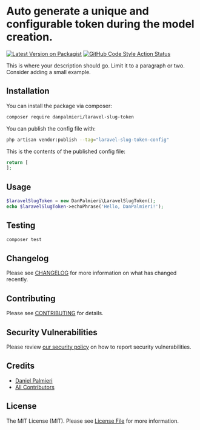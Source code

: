 # Auto generate a unique and configurable token during the model creation.

[![Latest Version on Packagist](https://img.shields.io/packagist/v/danpalmieri/laravel-slug-token.svg?style=flat-square)](https://packagist.org/packages/danpalmieri/laravel-slug-token)
[![GitHub Code Style Action Status](https://img.shields.io/github/actions/workflow/status/danpalmieri/laravel-slug-token/fix-php-code-style-issues.yml?branch=main&label=code%20style&style=flat-square)](https://github.com/danpalmieri/laravel-slug-token/actions?query=workflow%3A"Fix+PHP+code+style+issues"+branch%3Amain)

This is where your description should go. Limit it to a paragraph or two. Consider adding a small example.

## Installation

You can install the package via composer:

```bash
composer require danpalmieri/laravel-slug-token
```

You can publish the config file with:

```bash
php artisan vendor:publish --tag="laravel-slug-token-config"
```

This is the contents of the published config file:

```php
return [
];
```

## Usage

```php
$laravelSlugToken = new DanPalmieri\LaravelSlugToken();
echo $laravelSlugToken->echoPhrase('Hello, DanPalmieri!');
```

## Testing

```bash
composer test
```

## Changelog

Please see [CHANGELOG](CHANGELOG.md) for more information on what has changed recently.

## Contributing

Please see [CONTRIBUTING](CONTRIBUTING.md) for details.

## Security Vulnerabilities

Please review [our security policy](../../security/policy) on how to report security vulnerabilities.

## Credits

- [Daniel Palmieri](https://github.com/danpalmieri)
- [All Contributors](../../contributors)

## License

The MIT License (MIT). Please see [License File](LICENSE.md) for more information.
